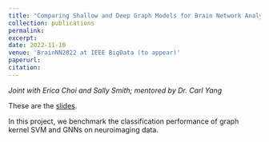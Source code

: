 ```yaml
---
title: "Comparing Shallow and Deep Graph Models for Brain Network Analysis"
collection: publications
permalink:
excerpt:
date: 2022-11-10
venue: 'BrainNN2022 at IEEE BigData (to appear)'
paperurl:
citation:
---
```


_Joint with Erica Choi and Sally Smith; mentored by Dr. Carl Yang_

These are the <a href="https://github.com/ethanjyoung/ethanjyoung.github.io/raw/master/brainnn_slides.pdf" download>slides</a>.

In this project, we benchmark the classification performance of graph kernel SVM and GNNs on neuroimaging data.
